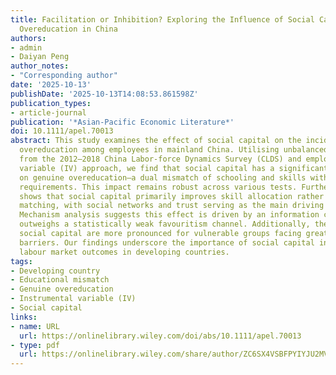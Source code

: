```yaml
---
title: Facilitation or Inhibition? Exploring the Influence of Social Capital on (Genuine)
  Overeducation in China
authors:
- admin
- Daiyan Peng
author_notes:
- "Corresponding author"
date: '2025-10-13'
publishDate: '2025-10-13T14:08:53.861598Z'
publication_types:
- article-journal
publication: '*Asian-Pacific Economic Literature*'
doi: 10.1111/apel.70013
abstract: This study examines the effect of social capital on the incidence of genuine
  overeducation among employees in mainland China. Utilising unbalanced panel data
  from the 2012–2018 China Labor-force Dynamics Survey (CLDS) and employing an instrumental
  variable (IV) approach, we find that social capital has a significant negative effect
  on genuine overeducation—a dual mismatch of schooling and skills with occupational
  requirements. This impact remains robust across various tests. Further analysis
  shows that social capital primarily improves skill allocation rather than educational
  matching, with social networks and trust serving as the main driving components.
  Mechanism analysis suggests this effect is driven by an information channel, which
  outweighs a statistically weak favouritism channel. Additionally, the benefits of
  social capital are more pronounced for vulnerable groups facing greater information
  barriers. Our findings underscore the importance of social capital in improving
  labour market outcomes in developing countries.
tags:
- Developing country
- Educational mismatch
- Genuine overeducation
- Instrumental variable (IV)
- Social capital
links:
- name: URL
  url: https://onlinelibrary.wiley.com/doi/abs/10.1111/apel.70013
- type: pdf
  url: https://onlinelibrary.wiley.com/share/author/ZC6SX4VSBFPYIYJU2MVJ?target=10.1111/apel.70013
---
```

